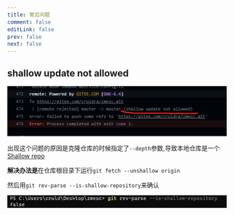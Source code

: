 ```yaml
---
title: 常见问题
comment: false
editLink: false
prev: false
next: false
---
```

 
## shallow update not allowed

![](./assets/img.png)

出现这个问题的原因是克隆仓库的时候指定了``--depth``参数,导致本地仓库是一个[Shallow repo](./仓库.md#什么是-shallow-repo)

**解决办法是**在仓库根目录下运行``git fetch --unshallow origin``

然后用``git rev-parse --is-shallow-repository``来确认

![](./assets/img_1.png)
